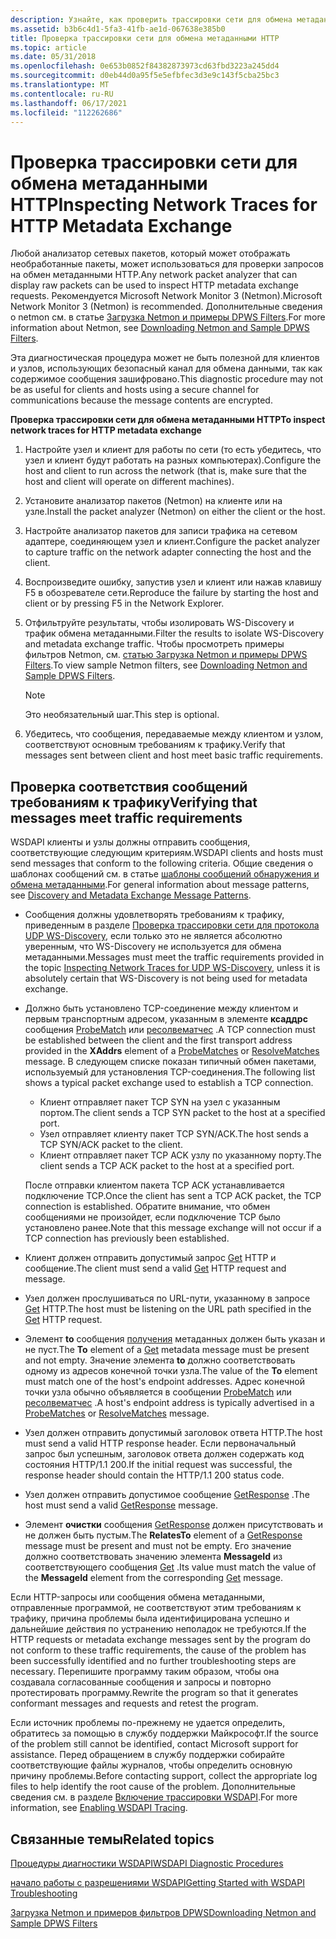 ```yaml
---
description: Узнайте, как проверить трассировки сети для обмена метаданными HTTP. Используйте анализатор сетевых пакетов, отображающий необработанные пакеты.
ms.assetid: b3b6c4d1-5fa3-41fb-ae1d-067638e385b0
title: Проверка трассировки сети для обмена метаданными HTTP
ms.topic: article
ms.date: 05/31/2018
ms.openlocfilehash: 0e653b0852f84382873973cd63fbd3223a245dd4
ms.sourcegitcommit: d0eb44d0a95f5e5efbfec3d3e9c143f5cba25bc3
ms.translationtype: MT
ms.contentlocale: ru-RU
ms.lasthandoff: 06/17/2021
ms.locfileid: "112262686"
---
```

# <a name="inspecting-network-traces-for-http-metadata-exchange"></a><span data-ttu-id="0d408-104">Проверка трассировки сети для обмена метаданными HTTP</span><span class="sxs-lookup"><span data-stu-id="0d408-104">Inspecting Network Traces for HTTP Metadata Exchange</span></span>

<span data-ttu-id="0d408-105">Любой анализатор сетевых пакетов, который может отображать необработанные пакеты, может использоваться для проверки запросов на обмен метаданными HTTP.</span><span class="sxs-lookup"><span data-stu-id="0d408-105">Any network packet analyzer that can display raw packets can be used to inspect HTTP metadata exchange requests.</span></span> <span data-ttu-id="0d408-106">Рекомендуется Microsoft Network Monitor 3 (Netmon).</span><span class="sxs-lookup"><span data-stu-id="0d408-106">Microsoft Network Monitor 3 (Netmon) is recommended.</span></span> <span data-ttu-id="0d408-107">Дополнительные сведения о netmon см. в статье [Загрузка Netmon и примеры DPWS Filters](downloading-netmon-and-sample-dpws-filters.md).</span><span class="sxs-lookup"><span data-stu-id="0d408-107">For more information about Netmon, see [Downloading Netmon and Sample DPWS Filters](downloading-netmon-and-sample-dpws-filters.md).</span></span>

<span data-ttu-id="0d408-108">Эта диагностическая процедура может не быть полезной для клиентов и узлов, использующих безопасный канал для обмена данными, так как содержимое сообщения зашифровано.</span><span class="sxs-lookup"><span data-stu-id="0d408-108">This diagnostic procedure may not be as useful for clients and hosts using a secure channel for communications because the message contents are encrypted.</span></span>

<span data-ttu-id="0d408-109">**Проверка трассировки сети для обмена метаданными HTTP**</span><span class="sxs-lookup"><span data-stu-id="0d408-109">**To inspect network traces for HTTP metadata exchange**</span></span>

1.  <span data-ttu-id="0d408-110">Настройте узел и клиент для работы по сети (то есть убедитесь, что узел и клиент будут работать на разных компьютерах).</span><span class="sxs-lookup"><span data-stu-id="0d408-110">Configure the host and client to run across the network (that is, make sure that the host and client will operate on different machines).</span></span>
2.  <span data-ttu-id="0d408-111">Установите анализатор пакетов (Netmon) на клиенте или на узле.</span><span class="sxs-lookup"><span data-stu-id="0d408-111">Install the packet analyzer (Netmon) on either the client or the host.</span></span>
3.  <span data-ttu-id="0d408-112">Настройте анализатор пакетов для записи трафика на сетевом адаптере, соединяющем узел и клиент.</span><span class="sxs-lookup"><span data-stu-id="0d408-112">Configure the packet analyzer to capture traffic on the network adapter connecting the host and the client.</span></span>
4.  <span data-ttu-id="0d408-113">Воспроизведите ошибку, запустив узел и клиент или нажав клавишу F5 в обозревателе сети.</span><span class="sxs-lookup"><span data-stu-id="0d408-113">Reproduce the failure by starting the host and client or by pressing F5 in the Network Explorer.</span></span>
5.  <span data-ttu-id="0d408-114">Отфильтруйте результаты, чтобы изолировать WS-Discovery и трафик обмена метаданными.</span><span class="sxs-lookup"><span data-stu-id="0d408-114">Filter the results to isolate WS-Discovery and metadata exchange traffic.</span></span> <span data-ttu-id="0d408-115">Чтобы просмотреть примеры фильтров Netmon, см. [статью Загрузка Netmon и примеры DPWS Filters](downloading-netmon-and-sample-dpws-filters.md).</span><span class="sxs-lookup"><span data-stu-id="0d408-115">To view sample Netmon filters, see [Downloading Netmon and Sample DPWS Filters](downloading-netmon-and-sample-dpws-filters.md).</span></span>
    > [!Note]  
    > <span data-ttu-id="0d408-116">Это необязательный шаг.</span><span class="sxs-lookup"><span data-stu-id="0d408-116">This step is optional.</span></span>

     

6.  <span data-ttu-id="0d408-117">Убедитесь, что сообщения, передаваемые между клиентом и узлом, соответствуют основным требованиям к трафику.</span><span class="sxs-lookup"><span data-stu-id="0d408-117">Verify that messages sent between client and host meet basic traffic requirements.</span></span>

## <a name="verifying-that-messages-meet-traffic-requirements"></a><span data-ttu-id="0d408-118">Проверка соответствия сообщений требованиям к трафику</span><span class="sxs-lookup"><span data-stu-id="0d408-118">Verifying that messages meet traffic requirements</span></span>

<span data-ttu-id="0d408-119">WSDAPI клиенты и узлы должны отправить сообщения, соответствующие следующим критериям.</span><span class="sxs-lookup"><span data-stu-id="0d408-119">WSDAPI clients and hosts must send messages that conform to the following criteria.</span></span> <span data-ttu-id="0d408-120">Общие сведения о шаблонах сообщений см. в статье [шаблоны сообщений обнаружения и обмена метаданными](discovery-and-metadata-exchange-message-patterns.md).</span><span class="sxs-lookup"><span data-stu-id="0d408-120">For general information about message patterns, see [Discovery and Metadata Exchange Message Patterns](discovery-and-metadata-exchange-message-patterns.md).</span></span>

-   <span data-ttu-id="0d408-121">Сообщения должны удовлетворять требованиям к трафику, приведенным в разделе [Проверка трассировки сети для протокола UDP WS-Discovery](inspecting-network-traces-for-udp-ws-discovery.md), если только это не является абсолютно уверенным, что WS-Discovery не используется для обмена метаданными.</span><span class="sxs-lookup"><span data-stu-id="0d408-121">Messages must meet the traffic requirements provided in the topic [Inspecting Network Traces for UDP WS-Discovery](inspecting-network-traces-for-udp-ws-discovery.md), unless it is absolutely certain that WS-Discovery is not being used for metadata exchange.</span></span>
-   <span data-ttu-id="0d408-122">Должно быть установлено TCP-соединение между клиентом и первым транспортным адресом, указанным в элементе **ксаддрс** сообщения [ProbeMatch](probematches-message.md) или [ресолвематчес](resolvematches-message.md) .</span><span class="sxs-lookup"><span data-stu-id="0d408-122">A TCP connection must be established between the client and the first transport address provided in the **XAddrs** element of a [ProbeMatches](probematches-message.md) or [ResolveMatches](resolvematches-message.md) message.</span></span> <span data-ttu-id="0d408-123">В следующем списке показан типичный обмен пакетами, используемый для установления TCP-соединения.</span><span class="sxs-lookup"><span data-stu-id="0d408-123">The following list shows a typical packet exchange used to establish a TCP connection.</span></span>
    -   <span data-ttu-id="0d408-124">Клиент отправляет пакет TCP SYN на узел с указанным портом.</span><span class="sxs-lookup"><span data-stu-id="0d408-124">The client sends a TCP SYN packet to the host at a specified port.</span></span>
    -   <span data-ttu-id="0d408-125">Узел отправляет клиенту пакет TCP SYN/ACK.</span><span class="sxs-lookup"><span data-stu-id="0d408-125">The host sends a TCP SYN/ACK packet to the client.</span></span>
    -   <span data-ttu-id="0d408-126">Клиент отправляет пакет TCP ACK узлу по указанному порту.</span><span class="sxs-lookup"><span data-stu-id="0d408-126">The client sends a TCP ACK packet to the host at a specified port.</span></span>

    <span data-ttu-id="0d408-127">После отправки клиентом пакета TCP ACK устанавливается подключение TCP.</span><span class="sxs-lookup"><span data-stu-id="0d408-127">Once the client has sent a TCP ACK packet, the TCP connection is established.</span></span> <span data-ttu-id="0d408-128">Обратите внимание, что обмен сообщениями не произойдет, если подключение TCP было установлено ранее.</span><span class="sxs-lookup"><span data-stu-id="0d408-128">Note that this message exchange will not occur if a TCP connection has previously been established.</span></span>
-   <span data-ttu-id="0d408-129">Клиент должен отправить допустимый запрос [Get](get--metadata-exchange--http-request-and-message.md) HTTP и сообщение.</span><span class="sxs-lookup"><span data-stu-id="0d408-129">The client must send a valid [Get](get--metadata-exchange--http-request-and-message.md) HTTP request and message.</span></span>
-   <span data-ttu-id="0d408-130">Узел должен прослушиваться по URL-пути, указанному в запросе [Get](get--metadata-exchange--http-request-and-message.md) HTTP.</span><span class="sxs-lookup"><span data-stu-id="0d408-130">The host must be listening on the URL path specified in the [Get](get--metadata-exchange--http-request-and-message.md) HTTP request.</span></span>
-   <span data-ttu-id="0d408-131">Элемент **to** сообщения [получения](get--metadata-exchange--http-request-and-message.md) метаданных должен быть указан и не пуст.</span><span class="sxs-lookup"><span data-stu-id="0d408-131">The **To** element of a [Get](get--metadata-exchange--http-request-and-message.md) metadata message must be present and not empty.</span></span> <span data-ttu-id="0d408-132">Значение элемента **to** должно соответствовать одному из адресов конечной точки узла.</span><span class="sxs-lookup"><span data-stu-id="0d408-132">The value of the **To** element must match one of the host's endpoint addresses.</span></span> <span data-ttu-id="0d408-133">Адрес конечной точки узла обычно объявляется в сообщении [ProbeMatch](probematches-message.md) или [ресолвематчес](resolvematches-message.md) .</span><span class="sxs-lookup"><span data-stu-id="0d408-133">A host's endpoint address is typically advertised in a [ProbeMatches](probematches-message.md) or [ResolveMatches](resolvematches-message.md) message.</span></span>
-   <span data-ttu-id="0d408-134">Узел должен отправить допустимый заголовок ответа HTTP.</span><span class="sxs-lookup"><span data-stu-id="0d408-134">The host must send a valid HTTP response header.</span></span> <span data-ttu-id="0d408-135">Если первоначальный запрос был успешным, заголовок ответа должен содержать код состояния HTTP/1.1 200.</span><span class="sxs-lookup"><span data-stu-id="0d408-135">If the initial request was successful, the response header should contain the HTTP/1.1 200 status code.</span></span>
-   <span data-ttu-id="0d408-136">Узел должен отправить допустимое сообщение [GetResponse](getresponse--metadata-exchange--message.md) .</span><span class="sxs-lookup"><span data-stu-id="0d408-136">The host must send a valid [GetResponse](getresponse--metadata-exchange--message.md) message.</span></span>
-   <span data-ttu-id="0d408-137">Элемент **очистки** сообщения [GetResponse](getresponse--metadata-exchange--message.md) должен присутствовать и не должен быть пустым.</span><span class="sxs-lookup"><span data-stu-id="0d408-137">The **RelatesTo** element of a [GetResponse](getresponse--metadata-exchange--message.md) message must be present and must not be empty.</span></span> <span data-ttu-id="0d408-138">Его значение должно соответствовать значению элемента **MessageId** из соответствующего сообщения [Get](get--metadata-exchange--http-request-and-message.md) .</span><span class="sxs-lookup"><span data-stu-id="0d408-138">Its value must match the value of the **MessageId** element from the corresponding [Get](get--metadata-exchange--http-request-and-message.md) message.</span></span>

<span data-ttu-id="0d408-139">Если HTTP-запросы или сообщения обмена метаданными, отправленные программой, не соответствуют этим требованиям к трафику, причина проблемы была идентифицирована успешно и дальнейшие действия по устранению неполадок не требуются.</span><span class="sxs-lookup"><span data-stu-id="0d408-139">If the HTTP requests or metadata exchange messages sent by the program do not conform to these traffic requirements, the cause of the problem has been successfully identified and no further troubleshooting steps are necessary.</span></span> <span data-ttu-id="0d408-140">Перепишите программу таким образом, чтобы она создавала согласованные сообщения и запросы и повторно протестировать программу.</span><span class="sxs-lookup"><span data-stu-id="0d408-140">Rewrite the program so that it generates conformant messages and requests and retest the program.</span></span>

<span data-ttu-id="0d408-141">Если источник проблемы по-прежнему не удается определить, обратитесь за помощью в службу поддержки Майкрософт.</span><span class="sxs-lookup"><span data-stu-id="0d408-141">If the source of the problem still cannot be identified, contact Microsoft support for assistance.</span></span> <span data-ttu-id="0d408-142">Перед обращением в службу поддержки собирайте соответствующие файлы журналов, чтобы определить основную причину проблемы.</span><span class="sxs-lookup"><span data-stu-id="0d408-142">Before contacting support, collect the appropriate log files to help identify the root cause of the problem.</span></span> <span data-ttu-id="0d408-143">Дополнительные сведения см. в разделе [Включение трассировки WSDAPI](enabling-wsdapi-tracing.md).</span><span class="sxs-lookup"><span data-stu-id="0d408-143">For more information, see [Enabling WSDAPI Tracing](enabling-wsdapi-tracing.md).</span></span>

## <a name="related-topics"></a><span data-ttu-id="0d408-144">Связанные темы</span><span class="sxs-lookup"><span data-stu-id="0d408-144">Related topics</span></span>

<dl> <dt>

[<span data-ttu-id="0d408-145">Процедуры диагностики WSDAPI</span><span class="sxs-lookup"><span data-stu-id="0d408-145">WSDAPI Diagnostic Procedures</span></span>](wsdapi-diagnostic-procedures.md)
</dt> <dt>

[<span data-ttu-id="0d408-146">начало работы с разрешениями WSDAPI</span><span class="sxs-lookup"><span data-stu-id="0d408-146">Getting Started with WSDAPI Troubleshooting</span></span>](getting-started-with-wsdapi-troubleshooting.md)
</dt> <dt>

[<span data-ttu-id="0d408-147">Загрузка Netmon и примеров фильтров DPWS</span><span class="sxs-lookup"><span data-stu-id="0d408-147">Downloading Netmon and Sample DPWS Filters</span></span>](downloading-netmon-and-sample-dpws-filters.md)
</dt> </dl>

 

 



